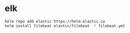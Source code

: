 # elk

```bash
helm repo add elastic https://helm.elastic.co
helm install filebeat elastic/filebeat -f filebeat.yml
```